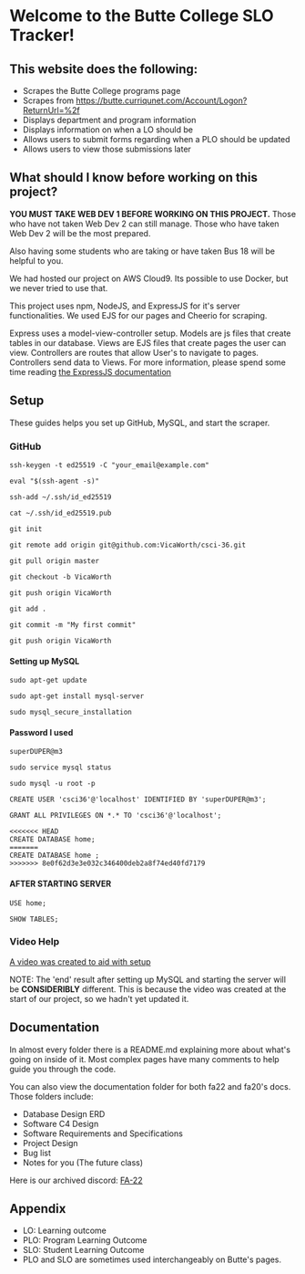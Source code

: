 # Welcome to the Butte College SLO Tracker! #

## This website does the following: ##
- Scrapes the Butte College programs page
- Scrapes from https://butte.curriqunet.com/Account/Logon?ReturnUrl=%2f
- Displays department and program information
- Displays information on when a LO should be 
- Allows users to submit forms regarding when a PLO should be updated
- Allows users to view those submissions later

## What should I know before working on this project? ##
**YOU MUST TAKE WEB DEV 1 BEFORE WORKING ON THIS PROJECT.**
Those who have not taken Web Dev 2 can still manage.
Those who have taken Web Dev 2 will be the most prepared.

Also having some students who are taking or have taken Bus 18 will be helpful to you.

We had hosted our project on AWS Cloud9. Its possible to use Docker, 
but we never tried to use that. 

This project uses npm, NodeJS, and ExpressJS for it's server functionalities.
We used EJS for our pages and Cheerio for scraping.

Express uses a model-view-controller setup.
Models are js files that create tables in our database.
Views are EJS files that create pages the user can view.
Controllers are routes that allow User's to navigate to pages.
Controllers send data to Views. 
For more information, please spend some time reading [the ExpressJS documentation](https://expressjs.com)

## Setup
These guides helps you set up GitHub, MySQL, and start the scraper.

### GitHub
```
ssh-keygen -t ed25519 -C "your_email@example.com"

eval "$(ssh-agent -s)"

ssh-add ~/.ssh/id_ed25519

cat ~/.ssh/id_ed25519.pub

git init

git remote add origin git@github.com:VicaWorth/csci-36.git

git pull origin master 

git checkout -b VicaWorth

git push origin VicaWorth

git add .

git commit -m "My first commit"

git push origin VicaWorth
```
#### Setting up MySQL ####
```
sudo apt-get update

sudo apt-get install mysql-server

sudo mysql_secure_installation
```
#### Password I used ####
```
superDUPER@m3

sudo service mysql status

sudo mysql -u root -p

CREATE USER 'csci36'@'localhost' IDENTIFIED BY 'superDUPER@m3';

GRANT ALL PRIVILEGES ON *.* TO 'csci36'@'localhost';

<<<<<<< HEAD
CREATE DATABASE home;
=======
CREATE DATABASE home ;
>>>>>>> 8e0f62d3e3e032c346400deb2a8f74ed40fd7179
```

#### AFTER STARTING SERVER ####
```
USE home;

SHOW TABLES;
```
### Video Help ###
[A video was created to aid with setup](https://www.youtube.com/watch?v=Ni4ZJvIjiOE)

NOTE: The 'end' result after setting up MySQL and starting the server will be
**CONSIDERIBLY** different. This is because the video was created at the 
start of our project, so we hadn't yet updated it. 

## Documentation ##
In almost every folder there is a README.md explaining more about what's going
on inside of it. Most complex pages have many comments to help guide you
through the code.

You can also view the documentation folder for both fa22 and fa20's docs.
Those folders include:
- Database Design ERD
- Software C4 Design
- Software Requirements and Specifications
- Project Design
- Bug list
- Notes for you (The future class)

Here is our archived discord: [FA-22](https://discord.gg/2hMQsFR6Ak)

## Appendix ##
- LO: Learning outcome
- PLO: Program Learning Outcome
- SLO: Student Learning Outcome
- PLO and SLO are sometimes used interchangeably on Butte's pages. 
